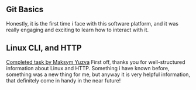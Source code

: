 ## Git Basics
Honestly, it is the first time i face with this software platform, and it was really engaging and exciting to learn how to interact with it.

## Linux CLI, and HTTP
[Completed task by Maksym Yuzva](https://www.dropbox.com/s/25iqq7ktv7djeai/Linux%20Survival.png?dl=0)
First off, thanks you for well-structured information about Linux and HTTP. Something i have known before, something was a new thing for me, but anyway it is very helpful information, that definitely come in handy in the near future!